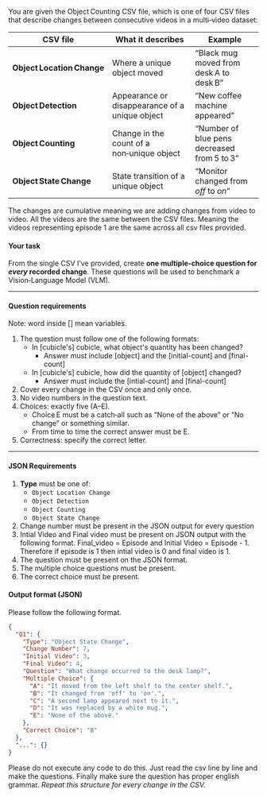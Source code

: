 
You are given the Object Counting CSV file, which is one of four CSV files that describe changes between consecutive videos in a multi‑video dataset:

| CSV file                   | What it describes                              | Example                                     |
| -------------------------- | ---------------------------------------------- | ------------------------------------------- |
| **Object Location Change** | Where a unique object moved                    | “Black mug moved from desk A to desk B”     |
| **Object Detection**       | Appearance or disappearance of a unique object | “New coffee machine appeared”               |
| **Object Counting**        | Change in the count of a non‑unique object     | “Number of blue pens decreased from 5 to 3” |
| **Object State Change**    | State transition of a unique object            | “Monitor changed from *off* to *on*”        |

The changes are cumulative meaning we are adding changes from video to video.
All the videos are the same between the CSV files. Meaning the videos representing episode 1 are the same across all csv files provided.


#### Your task

From the single CSV I’ve provided, create **one multiple‑choice question for *every* recorded change**.
These questions will be used to benchmark a Vision‑Language Model (VLM).

---

#### Question requirements
Note: word inside [] mean variables.

1. The question must follow one of the following formats:
    * In [cubicle's] cubicle, what object's quantity has been changed?
		- Answer must include [object] and the [initial-count] and [final-count]	
    * In [cubicle's] cubicle, how did the quantity of [object] changed?
		- Answer must include the [intial-count] and [final-count]
2. Cover every change in the CSV once and only once.
5. No video numbers in the question text.
6. Choices: exactly five (A–E).
   * Choice E must be a catch‑all such as “None of the above” or “No change” or something similar. 
   * From time to time the correct answer must be E.
7. Correctness: specify the correct letter.
---



#### JSON Requirements

1. **Type** must be one of:
   * `Object Location Change`
   * `Object Detection`
   * `Object Counting`
   * `Object State Change`
2. Change number must be present in the JSON output for every question
3. Intial Video and Final video must be present on JSON output with the following format. Final_video = Episode and Initial Video = Episode - 1. Therefore if episode is 1 then intial video is 0 and final video is 1. 
4. The question must be present on the JSON format. 
5. The multiple choice questions must be present. 
6. The correct choice must be present. 



#### Output format (JSON)

Please follow the following format. 

```json
{
  "Q1": {
    "Type": "Object State Change",
    "Change Number": 7,
    "Initial Video": 3,
    "Final Video": 4,
    "Question": "What change occurred to the desk lamp?",
    "Multiple Choice": {
      "A": "It moved from the left shelf to the center shelf.",
      "B": "It changed from 'off' to 'on'.",
      "C": "A second lamp appeared next to it.",
      "D": "It was replaced by a white mug.",
      "E": "None of the above."
    },
    "Correct Choice": "B"
  },
  "...": {}
}
```
Please do not execute any code to do this. Just read the csv line by line and make the questions. 
Finally make sure the question has proper english grammar. 
*Repeat this structure for every change in the CSV.*
